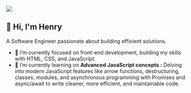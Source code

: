 ![](https://komarev.com/ghpvc/?username=henrydevlab)
## 👋 Hi, I'm Henry 

A Software Engineer passionate about building efficient solutions.

- 🔭 I’m currently focused on front-end development, building my skills with HTML, CSS, and JavaScript.
- 🌱 I’m currently learning on **Advanced JavaScript concepts :** Delving into modern JavaScript features like arrow functions, destructuring, classes, modules, and asynchronous programming with Promises and async/await to write cleaner, more efficient, and maintainable code.

<!--
**Henrydevlab/henrydevlab** is a ✨ _special_ ✨ repository because its `README.md` (this file) appears on your GitHub profile.

Here are some ideas to get you started:

- 🔭 I’m currently working on ...
- 🌱 I’m currently learning ...
- 👯 I’m looking to collaborate on ...
- 🤔 I’m looking for help with ...
- 💬 Ask me about ...
- 📫 How to reach me: ...
- 😄 Pronouns: ...
- ⚡ Fun fact: ...
-->

